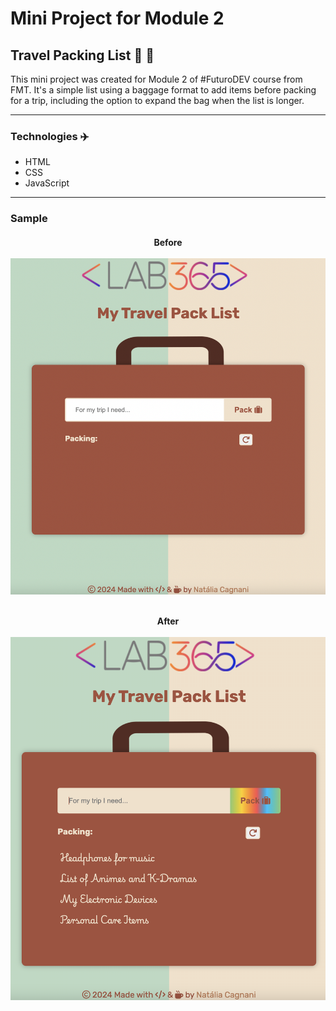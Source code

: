 # Mini Project for Module 2

## Travel Packing List 🧳 🛫

This mini project was created for Module 2 of #FuturoDEV course from FMT. It's a simple list using a baggage format to add items before packing for a trip, including the option to expand the bag when the list is longer. 

---

### Technologies ✈️

- HTML
- CSS
- JavaScript

---

### Sample

<h4 align="center">
Before<br><br>
<img src="./assets/packlist-project-screen.png">
<br><br>

After<br><br>
<img src="./assets/packlist-project-screen-with-list.png"></h4>
